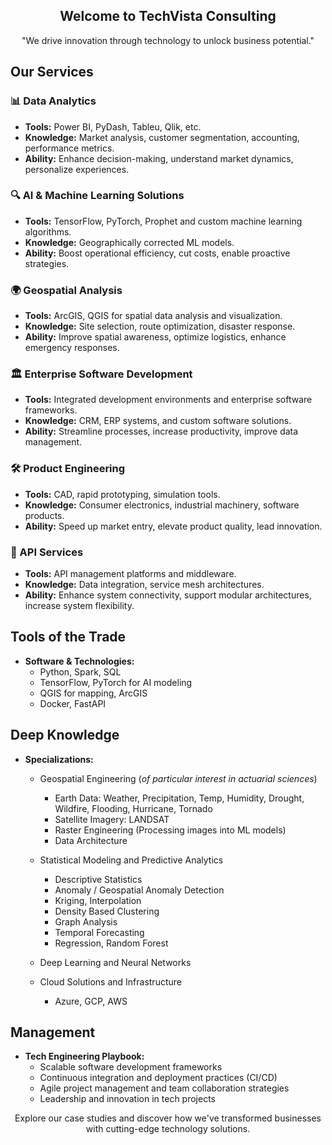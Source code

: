 <div align="center">

## Welcome to TechVista Consulting

"We drive innovation through technology to unlock business potential."

</div>

## Our Services

### 📊 Data Analytics
- **Tools:** Power BI, PyDash, Tableu, Qlik, etc.
- **Knowledge:** Market analysis, customer segmentation, accounting, performance metrics.
- **Ability:** Enhance decision-making, understand market dynamics, personalize experiences.

### 🔍 AI & Machine Learning Solutions
- **Tools:** TensorFlow, PyTorch, Prophet and custom machine learning algorithms.
- **Knowledge:** Geographically corrected ML models.
- **Ability:** Boost operational efficiency, cut costs, enable proactive strategies.

### 🌍 Geospatial Analysis
- **Tools:** ArcGIS, QGIS for spatial data analysis and visualization.
- **Knowledge:** Site selection, route optimization, disaster response.
- **Ability:** Improve spatial awareness, optimize logistics, enhance emergency responses.

### 🏛 Enterprise Software Development
- **Tools:** Integrated development environments and enterprise software frameworks.
- **Knowledge:** CRM, ERP systems, and custom software solutions.
- **Ability:** Streamline processes, increase productivity, improve data management.

### 🛠️ Product Engineering
- **Tools:** CAD, rapid prototyping, simulation tools.
- **Knowledge:** Consumer electronics, industrial machinery, software products.
- **Ability:** Speed up market entry, elevate product quality, lead innovation.

### 🔗 API Services
- **Tools:** API management platforms and middleware.
- **Knowledge:** Data integration, service mesh architectures.
- **Ability:** Enhance system connectivity, support modular architectures, increase system flexibility.

## Tools of the Trade
- **Software & Technologies:**
  - Python, Spark, SQL
  - TensorFlow, PyTorch for AI modeling
  - QGIS for mapping, ArcGIS
  - Docker, FastAPI

## Deep Knowledge
- **Specializations:**
  - Geospatial Engineering (*of particular interest in actuarial sciences*)
      - Earth Data: Weather, Precipitation, Temp, Humidity, Drought, Wildfire, Flooding, Hurricane, Tornado
      - Satellite Imagery: LANDSAT
      - Raster Engineering (Processing images into ML models)
      - Data Architecture
        
  - Statistical Modeling and Predictive Analytics
      - Descriptive Statistics
      - Anomaly / Geospatial Anomaly Detection
      - Kriging, Interpolation
      - Density Based Clustering
      - Graph Analysis
      - Temporal Forecasting
      - Regression, Random Forest
        
  - Deep Learning and Neural Networks
  - Cloud Solutions and Infrastructure
      - Azure, GCP, AWS


## Management
- **Tech Engineering Playbook:**
  - Scalable software development frameworks
  - Continuous integration and deployment practices (CI/CD)
  - Agile project management and team collaboration strategies
  - Leadership and innovation in tech projects

<div align="center">

Explore our case studies and discover how we've transformed businesses with cutting-edge technology solutions.

</div>
